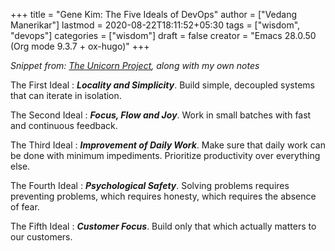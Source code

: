 +++
title = "Gene Kim: The Five Ideals of DevOps"
author = ["Vedang Manerikar"]
lastmod = 2020-08-22T18:11:52+05:30
tags = ["wisdom", "devops"]
categories = ["wisdom"]
draft = false
creator = "Emacs 28.0.50 (Org mode 9.3.7 + ox-hugo)"
+++

_Snippet from: [The Unicorn Project](https://www.amazon.in/Unicorn-Project-Developers-Disruption-Thriving-ebook/dp/B07QT9QR41), along with my own notes_

The First Ideal
: _**Locality and Simplicity**_. Build simple,
    decoupled systems that can iterate in isolation.


The Second Ideal
: _**Focus, Flow and Joy**_. Work in small batches
    with fast and continuous feedback.


The Third Ideal
: _**Improvement of Daily Work**_. Make sure that daily
    work can be done with minimum impediments. Prioritize productivity
    over everything else.


The Fourth Ideal
: _**Psychological Safety**_. Solving problems
    requires preventing problems, which requires honesty, which requires
    the absence of fear.


The Fifth Ideal
: _**Customer Focus**_. Build only that which
    actually matters to our customers.
